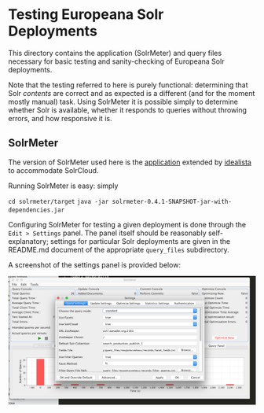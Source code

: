 # Testing Europeana Solr Deployments

This directory contains the application (SolrMeter) and query files necessary for basic testing and sanity-checking of Europeana Solr deployments. 

Note that the testing referred to here is purely functional: determining that Solr _contents_ are correct and as expected is a different (and for the moment mostly manual) task. Using SolrMeter it is possible simply to determine whether Solr is available, whether it responds to queries without throwing errors, and how responsive it is.

## SolrMeter

The version of SolrMeter used here is the [application](https://github.com/idealista/solrmeter) extended by [idealista](https://github.com/idealista) to accommodate SolrCloud.

Running SolrMeter is easy: simply

`cd solrmeter/target`
`java -jar solrmeter-0.4.1-SNAPSHOT-jar-with-dependencies.jar`

Configuring SolrMeter for testing a given deployment is done through the `Edit > Settings` panel. The panel itself should be reasonably self-explanatory; settings for particular Solr deployments are given in the README.md document of the appropriate `query_files` subdirectory.

A screenshot of the settings panel is provided below:

![Settings Panel](settings_panel.png)